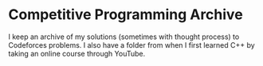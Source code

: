# Competitive Programming Archive
I keep an archive of my solutions (sometimes with thought process) to Codeforces problems. I also have a folder from when I first learned C++ by taking an online course through YouTube.
